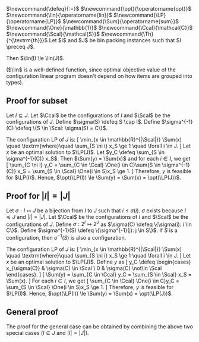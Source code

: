 <span class="invisible">
$\newcommand{\defeq}{:=}$
$\newcommand{\opt}{\operatorname{opt}}$
$\newcommand{\lin}{\operatorname{lin}}$
$\newcommand{\LP}{\operatorname{LP}}$
$\newcommand{\Sum}{\operatorname{sum}}$
$\newcommand{\One}{\mathbb{1}}$
$\newcommand{\Ccal}{\mathcal{C}}$
$\newcommand{\Scal}{\mathcal{S}}$
$\newcommand{\Th}{^{\textrm{th}}}$
</span>
Let $I$ and $J$ be bin packing instances such that $I \preceq J$.

Then $\lin(I) \le \lin(J)$.

($\lin$ is a well-defined function, since optimal objective value of the
configuration linear program doesn't depend on how items are grouped into types).

## Proof for subset

Let $I \subseteq J$.
Let $\Ccal$ be the configurations of $I$
and $\Scal$ be the configurations of $J$.
Define $\sigma(S) \defeq S \cap I$.
Define $\sigma^{-1}(C) \defeq \{S \in \Scal: \sigma(S) = C\}$.

The configuration LP of $J$ is:
\[ \min_{x \in \mathbb{R}^{|\Scal|}} \Sum(x)
\quad \textrm{where}\quad \sum_{S \ni i} x_S \ge 1 \quad \forall i \in J. \]
Let $x$ be an optimal solution to $\LP(J)$.
Let $y_C \defeq \sum_{S \in \sigma^{-1}(C)} x_S$.
Then $\Sum(y) = \Sum(x)$ and for each $i \in I$, we get
\[ \sum_{C \ni i} y_C = \sum_{C \in \Ccal} \One(i \in C)\sum{S \in \sigma^{-1}(C)} x_S
= \sum_{S \in \Scal} \One(i \in S)x_S \ge 1. \]
Therefore, $y$ is feasible for $\LP(I)$.
Hence, $\opt(\LP(I)) \le \Sum(y) = \Sum(x) = \opt(\LP(J))$.

## Proof for $|I| = |J|$

Let $\sigma: I \mapsto J$ be a bijection from $I$ to $J$ such that $i \le \sigma(i)$.
$\sigma$ exists because $I \preceq J$ and $|I| = |J|$.
Let $\Ccal$ be the configurations of $I$
and $\Scal$ be the configurations of $J$.
Define $\sigma: 2^I \mapsto 2^J$ as $\sigma(C) \defeq \{\sigma(i): i \in C\}$.
Define $\sigma^{-1}(S) \defeq \{\sigma^{-1}(j): j \in S\}$.
If $S$ is a configuration, then $\sigma^{-1}(S)$ is also a configuration.

The configuration LP of $J$ is:
\[ \min_{x \in \mathbb{R}^{|\Scal|}} \Sum(x)
\quad \textrm{where}\quad \sum_{S \ni i} x_S \ge 1 \quad \forall i \in J. \]
Let $x$ be an optimal solution to $\LP(J)$. Define $y$ as
\[ y_C \defeq \begin{cases}
x_{\sigma(C)} & \sigma(C) \in \Scal
\\ 0 & \sigma(C) \not\in \Scal
\end{cases}. \]
\[ \Sum(y) = \sum_{C \in \Ccal} y_C = \sum_{S \in \Scal} x_S = \Sum(x). \]
For each $i \in I$, we get
\[ \sum_{C \in \Ccal} \One(i \in C)y_C = \sum_{S \in \Scal} \One(i \in S)x_S \ge 1. \]
Therefore, $y$ is feasible for $\LP(I)$.
Hence, $\opt(\LP(I)) \le \Sum(y) = \Sum(x) = \opt(\LP(J))$.

## General proof

The proof for the general case can be obtained
by combining the above two special cases ($I \subseteq J$ and $|I| = |J|$).
